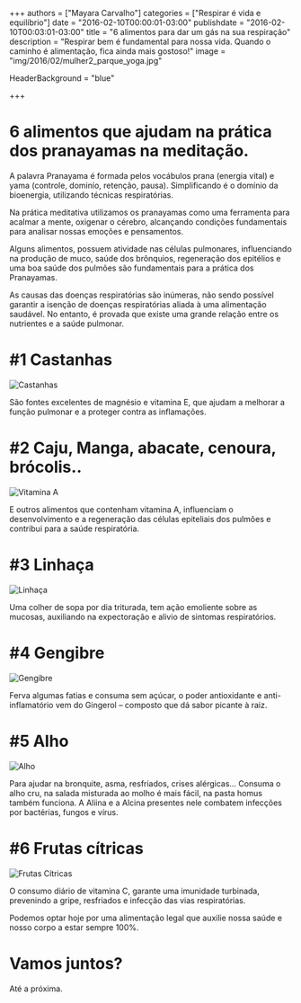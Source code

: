 +++
authors = ["Mayara Carvalho"]
categories = ["Respirar é vida e equilíbrio"]
date = "2016-02-10T00:00:01-03:00"
publishdate = "2016-02-10T00:03:01-03:00"
title = "6 alimentos para dar um gás na sua respiração"
description = "Respirar bem é fundamental para nossa vida. Quando o caminho é alimentação, fica ainda mais gostoso!"
image = "img/2016/02/mulher2_parque_yoga.jpg"

HeaderBackground = "blue"

+++

# 6 alimentos que ajudam na prática dos pranayamas na meditação.

A palavra Pranayama é formada pelos vocábulos prana (energia vital) e yama (controle, dominío, retenção, pausa). Simplificando é o domínio da bioenergia, utilizando técnicas respiratórias.

Na prática meditativa utilizamos os pranayamas como uma ferramenta para acalmar a mente, oxigenar o cérebro, alcançando condições fundamentais para analisar nossas emoções e pensamentos.

Alguns alimentos, possuem atividade nas células pulmonares, influenciando na produção de muco, saúde dos brônquios, regeneração dos epitélios e uma boa saúde dos pulmões são fundamentais para a prática dos Pranayamas.

As causas das doenças respiratórias são inúmeras, não sendo possível garantir a isenção de doenças respiratórias aliada à uma alimentação saudável. No entanto, é provada que existe uma grande relação entre os nutrientes e a saúde pulmonar.

# #1 Castanhas

![Castanhas](https://s3-sa-east-1.amazonaws.com/blog.autoconexao.org.br/img/2016/02/castanhas.jpg)

São fontes excelentes de magnésio e vitamina E, que ajudam a melhorar a função pulmonar e a proteger contra as inflamações.

# #2 Caju, Manga, abacate, cenoura, brócolis..

![Vitamina A](https://s3-sa-east-1.amazonaws.com/blog.autoconexao.org.br/img/2016/02/vitamina-A.jpg)

E outros alimentos que contenham vitamina A, influenciam o desenvolvimento e a regeneração das células epiteliais dos pulmões e contribui para a saúde respiratória.


# #3 Linhaça

![Linhaça](https://s3-sa-east-1.amazonaws.com/blog.autoconexao.org.br/img/2016/02/linhaca.png)

Uma colher de sopa por dia triturada, tem ação emoliente sobre as mucosas, auxiliando na expectoração e alivio de sintomas respiratórios.

# #4 Gengibre

![Gengibre](https://s3-sa-east-1.amazonaws.com/blog.autoconexao.org.br/img/2016/02/propriedades-do-gengibre.jpg)

Ferva algumas fatias e consuma sem açúcar, o poder antioxidante e anti-inflamatório vem do Gingerol – composto que dá sabor picante à raiz.

# #5 Alho

![Alho](https://s3-sa-east-1.amazonaws.com/blog.autoconexao.org.br/img/2016/02/alho1.jpg)

Para ajudar na bronquite, asma, resfriados, crises alérgicas... Consuma o alho cru, na salada misturada ao molho é mais fácil, na pasta homus também funciona. A Aliina e a Alcina presentes nele combatem infecções por bactérias, fungos e vírus.

# #6 Frutas cítricas

![Frutas Cítricas](https://s3-sa-east-1.amazonaws.com/blog.autoconexao.org.br/img/2016/02/frutas-citricas.jpg)

O consumo diário de vitamina C, garante uma imunidade turbinada, prevenindo a gripe, resfriados e infecção das vias respiratórias.

Podemos optar hoje por uma alimentação legal que auxilie nossa saúde e nosso corpo a estar sempre 100%.

# Vamos juntos?
Até a próxima.
